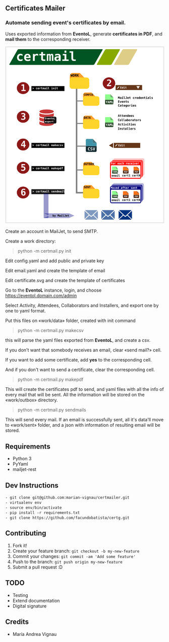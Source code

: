 Certificates Mailer
-------------------

### **Automate** sending event's certificates by email.

Uses exported information from  **EventoL**,
generate **certificates in PDF**, and **mail them** to the corresponding
receiver.

![Bilby Stampede](doc/certmail.png)


Create an account in MailJet, to send SMTP.

Create a work directory:

> python -m certmail.py init

Edit config.yaml and add public and private key

Edit email.yaml and create the template of email

Edit certificate.svg and create the template of certificates

Go to the **EventoL** instance, login, and choose https://eventol.domain.com/admin

Select Activity, Attendees, Collaborators and Installers,
and export one by one to yaml format.

Put this files on «work/data» folder, created with init command

> python -m certmail.py makecsv

this will parse the yaml files exported from **EventoL**, and create a csv.

If you don't want that somebody receives an email, clear «send mail?» cell.

If you want to add some certificate, add **yes** to the corresponding cell.

And if you don't want to send a certificate, clear the corresponding cell.

> python -m certmail.py makepdf

This will create the certificates pdf to send, and yaml files with
all the info of every mail that will be sent.
All the information will be stored on the «work/outbox» directory.

> python -m certmail.py sendmails

This will send every mail. If an email is successfully sent, all it's data'll
move to «work/sent» folder, and a json with information of resulting
email will be stored.

## Requirements

- Python 3
- PyYaml
- mailjet-rest

## Dev Instructions
```
- git clone git@github.com:marian-vignau/certmailer.git
- virtualenv env
- source env/bin/activate
- pip install -r requirements.txt
- git clone https://github.com/facundobatista/certg.git
```

## Contributing

1. Fork it!
2. Create your feature branch: `git checkout -b my-new-feature`
3. Commit your changes: `git commit -am 'Add some feature'`
4. Push to the branch: `git push origin my-new-feature`
5. Submit a pull request :D

## TODO

* Testing
* Extend documentation
* Digital signature

## Credits

* María Andrea Vignau













